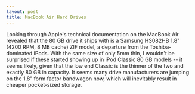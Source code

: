 ```yaml
---
layout: post
title: MacBook Air Hard Drives
---
```

Looking through Apple's technical documentation on the MacBook Air revealed that the 80 GB drive it ships with is a Samsung HS082HB 1.8" (4200 RPM, 8 MB cache) ZIF model, a departure from the Toshiba-dominated iPods.  With the same size of only 5mm thin, I wouldn't be surprised if these started showing up in iPod Classic 80 GB models -- it seems likely, given that the low end Classic is the thinner of the two and exactly 80 GB in capacity.  It seems many drive manufacturers are jumping on the 1.8" form factor bandwagon now, which will inevitably result in cheaper pocket-sized storage.
